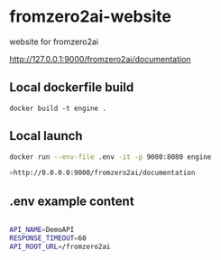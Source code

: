 # fromzero2ai-website
website for fromzero2ai

http://127.0.0.1:9000/fromzero2ai/documentation


## Local dockerfile build
```docker build -t engine .```

## Local launch
```bash
docker run --env-file .env -it -p 9000:8080 engine

>http://0.0.0.0:9000/fromzero2ai/documentation
```


## .env example content
```bash

API_NAME=DemoAPI
RESPONSE_TIMEOUT=60
API_ROOT_URL=/fromzero2ai

```